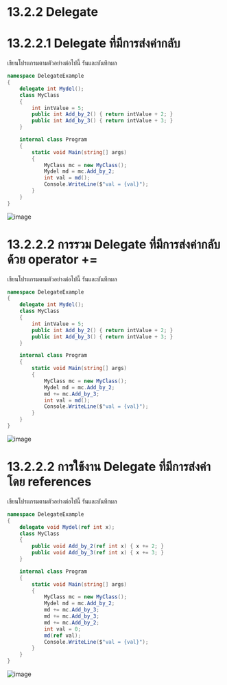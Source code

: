 # 13.2.2 Delegate

# 13.2.2.1  Delegate ที่มีการส่งค่ากลับ   

เขียนโปรแกรมตามตัวอย่างต่อไปนี้ รันและบันทึกผล

```cs
namespace DelegateExample
{
    delegate int Mydel();
    class MyClass
    {
        int intValue = 5;
        public int Add_by_2() { return intValue + 2; }
        public int Add_by_3() { return intValue + 3; }
    }

    internal class Program
    {
        static void Main(string[] args)
        { 
            MyClass mc = new MyClass();
            Mydel md = mc.Add_by_2;
            int val = md();
            Console.WriteLine($"val = {val}");
        }
    }
} 
```
![image](https://user-images.githubusercontent.com/115037574/236247776-c0b42d8b-257f-4f72-9d3b-5475070f68cd.png)

# 13.2.2.2  การรวม Delegate ที่มีการส่งค่ากลับ ด้วย operator +=  

เขียนโปรแกรมตามตัวอย่างต่อไปนี้ รันและบันทึกผล


```cs
namespace DelegateExample
{
    delegate int Mydel();
    class MyClass
    {
        int intValue = 5;
        public int Add_by_2() { return intValue + 2; }
        public int Add_by_3() { return intValue + 3; }
    }

    internal class Program
    {
        static void Main(string[] args)
        { 
            MyClass mc = new MyClass();
            Mydel md = mc.Add_by_2;
            md += mc.Add_by_3;
            int val = md();
            Console.WriteLine($"val = {val}");
        }
    }
}
```
![image](https://user-images.githubusercontent.com/115037574/236247958-a2d9fb56-7f0c-4142-8db2-beac6bdf1a20.png)

# 13.2.2.2  การใช้งาน  Delegate ที่มีการส่งค่าโดย references 


เขียนโปรแกรมตามตัวอย่างต่อไปนี้ รันและบันทึกผล

```cs
namespace DelegateExample
{
    delegate void Mydel(ref int x);
    class MyClass
    {
        public void Add_by_2(ref int x) { x += 2; }
        public void Add_by_3(ref int x) { x += 3; }
    }

    internal class Program
    {
        static void Main(string[] args)
        { 
            MyClass mc = new MyClass();
            Mydel md = mc.Add_by_2;
            md += mc.Add_by_3;
            md += mc.Add_by_3;
            md += mc.Add_by_2;
            int val = 0;
            md(ref val);
            Console.WriteLine($"val = {val}");
        }
    }
}
```
![image](https://user-images.githubusercontent.com/115037574/236248092-e078090c-1ad1-4cb2-9707-fb3d59657889.png)
